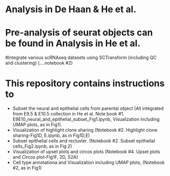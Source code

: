 # Analysis in De Haan & He et al.

# Pre-analysis of seurat objects can be found in Analysis in He et al. 

#Integrate various scRNAseq datasets using SCTransform (including QC and clustering) (....notebook #2)

# This repository contains instructions to

- Subset the neural and epithelial cells from parental object (All integrated from E9.5 & E10.5 collection in He et al. Note book #1. E9E10_neural_and_epithelial_subset_Fig1.ipynb, Visualization including UMAP plots, as in Fig1).
- Visualization of highlight clone sharing (Notebook #2. Highlight clone sharing-Fig1D, E.ipynb, as in Fig1D,E)
- Subset epithelial cells and recluster. (Notebook #2. Subset epithelial cells_Fig2.ipynb, as in Fig 2)
- Visualization of upset plots and circos plots (Notebook #4. Upset plots and Circos plot-Fig1F, 2D, S2A)
- Cell type annotationa and Visualization including UMAP plots, (Notebook #2, as in Fig1)
